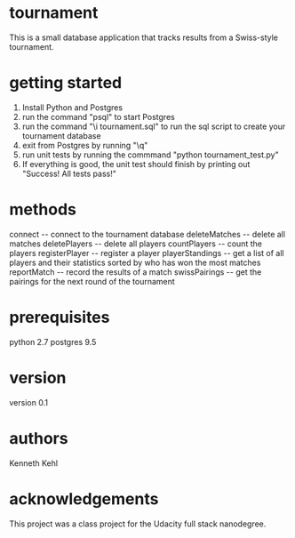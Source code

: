# tournament
This is a small database application that tracks results from a Swiss-style tournament.

# getting started

1. Install Python and Postgres
2. run the command "psql" to start Postgres
3. run the command "\i tournament.sql" to run the sql script to create your tournament database
4. exit from Postgres by running "\q"
5. run unit tests by running the commmand "python tournament_test.py"
6. If everything is good, the unit test should finish by printing out "Success! All tests pass!"

# methods
connect -- connect to the tournament database
deleteMatches -- delete all matches
deletePlayers -- delete all players
countPlayers -- count the players
registerPlayer -- register a player
playerStandings -- get a list of all players and their statistics sorted by who has won the most matches
reportMatch -- record the results of a match
swissPairings -- get the pairings for the next round of the tournament

# prerequisites

python 2.7
postgres 9.5

# version

version 0.1

# authors

Kenneth Kehl

# acknowledgements

This project was a class project for the Udacity full stack nanodegree.
